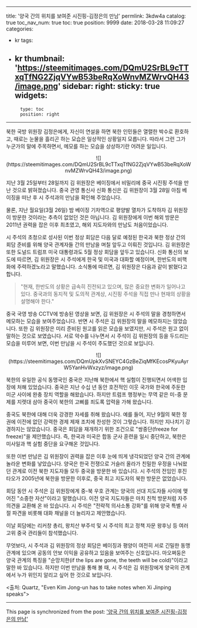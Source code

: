 
---
title: '양국 간의 위치를 보여준 시진핑-김정은의 만남'
permlink: 3kdw4a
catalog: true
toc_nav_num: true
toc: true
position: 9999
date: 2018-03-28 11:09:27
categories:
- kr
tags:
- kr
thumbnail: 'https://steemitimages.com/DQmU2SrBL9cTTxqTfNG2ZjqVYwB53beRqXoWnvMZWrvQH43/image.png'
sidebar:
    right:
        sticky: true
widgets:
    -
        type: toc
        position: right
---


북한 국방 위원장 김정은에게, 자신이 연설을 하면 북한 인민들은 열렬한 박수로 환호하고, 때로는 눈물을 흘리곤 하는 모습은 일상적인 상황일지 모릅니다.  따라서 그런 그가 누군가의 말에 주목하면서, 메모를 하는 모습을 상상하기란 어려운 일입니다.

<center>
![](https://steemitimages.com/DQmU2SrBL9cTTxqTfNG2ZjqVYwB53beRqXoWnvMZWrvQH43/image.png)
</center>

지난 3월 25일부터 28일까지 김 위원장은 베이징에서 비밀리에 중국 시진핑 주석을 만난 것으로 밝혀졌습니다. 중국 관영 통신사 신화 통신은 김 위원장이 3월 28일 아침 베이징을 떠난 후 시 주석과의 만남을 확인해 주었습니다.  

물론, 지난 월요일(3월 26일) 밤 베이징 기차역으로 평양발 열차가 도착하자 김 위원장이 방문한 것이라는 추측이 없었던 것은 아닙니다.  김 위원장에게 이번 해외 방문은 2011년 권력을 잡은 이후 최초였고, 해외 지도자와의 만남도 처음이었습니다.

시 주석의 초청으로 성사된 이번 정상 회담은 다음 달로 예정된 한국과 북한 정상 간의 회담 준비를 위해 양국 관계자들 간의 만남을 며칠 앞두고 이뤄진 것입니다.  김 위원장은 또한 도널드 트럼프 미국 대통령과도 5월 정상 회담을 앞두고 있습니다.  신화 통신의 보도에 따르면, 김 위원장은 시 주석에게 한국 및 미국과 대화할 예정이며, 한반도의 비핵화에 주력하겠노라고 말했습니다. 소식통에 따르면, 김 위원장은 다음과 같이 밝혔다고 합니다.

>"현재, 한반도의 상황은 급속히 진전되고 있으며, 많은 중요한 변화가 일어나고 있다. 중국과의 동지적 및 도의적 관계상, 시진핑 주석을 직접 만나 현재의 상황을 설명해야 한다."

중국 국영 방송 CCTV에 방송된 영상을 보면, 김 위원장은 시 주석의 말을 경청하면서 메모하는 모습을 보여주었습니다.  반면 시 주석은 김 위원장의 말을 메모하지는 않았습니다.  또한 김 위원장은 미리 준비된 원고를 읽은 모습을 보였지만, 시 주석은 원고 없이 말하는 것으로 보였습니다.  서로 악수를 나누면서 시 주석이 김 위원장의 등을 두드리는 모습을 미루어 보면, 이번 만남을 시 주석이 주도했던 것으로 보입니다.

<center>
![](https://steemitimages.com/DQmUpkXvSNEYC4GzBeZiqMfKEcosPKyuAyrW5YanHvWxzyz/image.png)
</center>

북한의 유일한 공식 동맹국인 중국은 지난해 북한에서 핵 실험이 진행되면서 어색한 입장에 처해 있었습니다.  중국은 지난 수십 년 동안 호전적인 이웃 국가와 한국에 주둔한 미군 사이에 완충 장치 역할을 해왔습니다.  하지만 트럼프 행정부는 무역 같은 미-중 문제를 지렛대 삼아 중국이 북한의 고삐를 죄도록 압력을 가해 왔습니다. 

중국도 북한에 대해 더욱 강경한 자세를 취해 왔습니다.  예를 들어, 지난 9월의 북한 정권에 이전에 없던 강력한 경제 제재 조치에 찬성한 것이 그렇습니다.  하지만 지나치기 강경하지는 않았습니다.  중국은 회담을 재개하기 위한 조건으로 "쌍중단(freeze for freeze)"을 제안했습니다.  즉, 한국과 미국은 합동 군사 훈련을 일시 중단하고, 북한은 미사일과 핵 실험 중단을 요구해온 것입니다. 

또한 이번 만남은 김 위원장이 권력을 잡은 이후 눈에 띄게 냉각되었던 양국 간의 관계에 놀라운 변화를 낳았습니다.  양국은 한국 전쟁으로 거슬러 올라가 친밀한 우정을 나눠왔던 관계로  이전 북한 지도자들 모두 중국을 방문한 바 있습니다.  시 주석의 전임인  후진타오가 2005년에 북한을 방문한 이후로, 중국 최고 지도자의 북한 방문은 없었습니다.  

회담 동안 시 주석은 김 위원장에게 중-북 우호 관계는 양국의 선대 지도자들 사이에 맺어진 "소중한 자산"이라고 말했습니다.  이전 양국 지도자들은 마치 친척 방문처럼  자주 의견을 교환해 온 바 있습니다.  시 주석은  "전략적 의사소통 강화"를 위해 양국 특별 사절 파견을 비롯해 대화 채널을 더 늘리자고 제안했습니다.

이날 회담에는 리커창 총리, 왕치산 부주석 및 시 주석의 최고 정책 자문 왕후닝 등  여러 고위 중국 관리들이 참석했습니다.

무엇보다, 시 주석과 김 위원장의 정상 회담은 베이징과 평양이 여전히 서로 긴밀한 동맹 관계에 있으며 공동의 안보 이익을 공유하고 있음을 보여주는 신호입니다.  마오쩌둥은 양국 관계의 특징을 "순망치한(if the lips are gone, the teeth will be cold)"이라고 말한 바 있습니다.  하지만 이번 만남을 통해 볼 때, 시 주석은 김 위원장에게 양국의 관계에서 누가 위인지 알리고 싶어 한 것으로 보입니다. 

<출처: Quartz, "Even Kim Jong-un has to take notes when Xi Jinping speaks">

- - -

This page is synchronized from the post: ['양국 간의 위치를 보여준 시진핑-김정은의 만남'](https://steemit.com/@pius.pius/3kdw4a)
